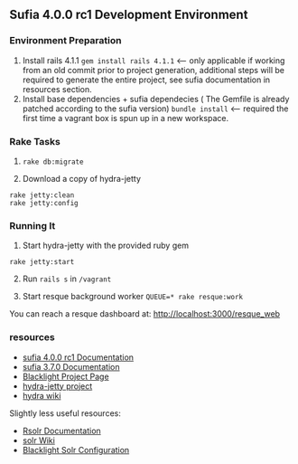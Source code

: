 ## Sufia 4.0.0 rc1 Development Environment

### Environment Preparation

1. Install rails 4.1.1 `gem install rails 4.1.1` <-- only applicable if working from an old commit prior to project generation, additional steps will be required to generate the entire project, see sufia documentation in resources section.
2. Install base dependencies + sufia dependecies ( The Gemfile is already patched according to the sufia version) `bundle install` <-- required the first time a vagrant box is spun up in a new workspace.

### Rake Tasks

1. `rake db:migrate`

2. Download a copy of hydra-jetty
```
rake jetty:clean
rake jetty:config
```

### Running It
1. Start hydra-jetty with the provided ruby gem
```
rake jetty:start
```

2. Run `rails s` in `/vagrant` 

3. Start resque background worker `QUEUE=* rake resque:work`

You can reach a resque dashboard at: [http://localhost:3000/resque_web](http://localhost:3000/resque_web)

### resources
- [sufia 4.0.0 rc1 Documentation](https://github.com/projecthydra/sufia)
- [sufia 3.7.0 Documentation](http://rubydoc.info/gems/sufia/3.7.0/frames)
- [Blacklight Project Page](https://github.com/projectblacklight/blacklight)
- [hydra-jetty project](https://github.com/projecthydra/hydra-jetty)
- [hydra wiki](https://github.com/projecthydra/hydra/wiki)

Slightly less useful resources:  

- [Rsolr Documentation](https://github.com/rsolr/rsolr)
- [solr Wiki](https://wiki.apache.org/solr/FrontPage)
- [Blacklight Solr Configuration](https://github.com/projectblacklight/blacklight/wiki/Solr-Configuration)
